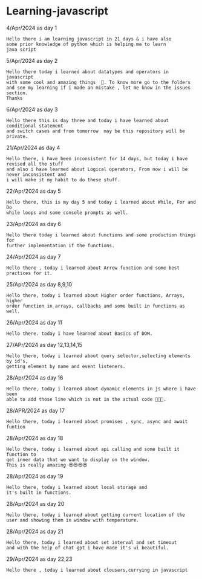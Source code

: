 # Learning-javascript

4/Apr/2024 as day 1

    Hello there i am learning javascript in 21 days & i have also 
    some prior knowledge of python which is helping me to learn 
    java script

5/Apr/2024 as day 2 

    Hello there today i learned about datatypes and operators in javascript 
    with some cool and amazing things  🚀. To know more go to the folders
    and see my learning if i made an mistake , let me know in the issues section.
    Thanks  

6/Apr/2024 as day 3

    Hello there this is day three and today i have learned about conditional statement
    and switch cases and from tomorrow  may be this repository will be private.

21/Apr/2024 as day 4 

    Hello there, i have been inconsistent for 14 days, but today i have revised all the stuff 
    and also i have learned about Logical operators, From now i will be never inconsistent and 
    i will make it my habit to do these stuff.

22/Apr/2024 as day 5

    Hello there, this is my day 5 and today i learned about While, For and Do
    while loops and some console prompts as well.

23/Apr/2024 as day 6

    Hello there today i learned about functions and some production things for 
    further implementation if the functions.

24/Apr/2024 as day 7

    Hello there , today i learned about Arrow function and some best practices for it.

25/Apr/2024 as day 8,9,10

    Hello there, today i learned about Higher order functions, Arrays, higher 
    order function in arrays, callbacks and some built in functions as well.

26/Apr/2024 as day 11

    Hello there. today i have learned about Basics of DOM.

27/APr/2024 as day 12,13,14,15

    Hello there, today i learned about query selector,selecting elements by id's,
    getting element by name and event listeners. 

28/Apr/2024 as day 16

    Hello there, today i learned about dynamic elements in js where i have been 
    able to add those line which is not in the actual code 🤯🤯🤯.

28/APR/2024 as day 17

    Hello there, today i learned about promises , sync, async and await funtion 


28/Apr/2024 as day 18

    Hello there, today i learned about api calling and some built it function to 
    get inner data that we want to display on the window.
    This is really amazing 😍😍😍😍


28/Apr/2024 as day 19 

    Hello there, today i learned about local storage and 
    it's built in functions.

28/Apr/2024 as day 20

    Hello there, today i learned about getting current location of the
    user and showing them in window with temperature.

28/Apr/2024 as day 21 

    Hello there, today i learned about set interval and set timeout
    and with the help of chat gpt i have made it's ui beautiful.

29/Apr/2024 as day 22,23

    Hello there , today i learned about clousers,currying in javascript